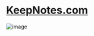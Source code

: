 # <a href="https://farzadstory.000webhostapp.com/google_keep_task/index.php">KeepNotes.com</a>
![image](https://user-images.githubusercontent.com/91725214/182307999-94c93401-9b5c-4142-babc-0aeaea196ced.png)
